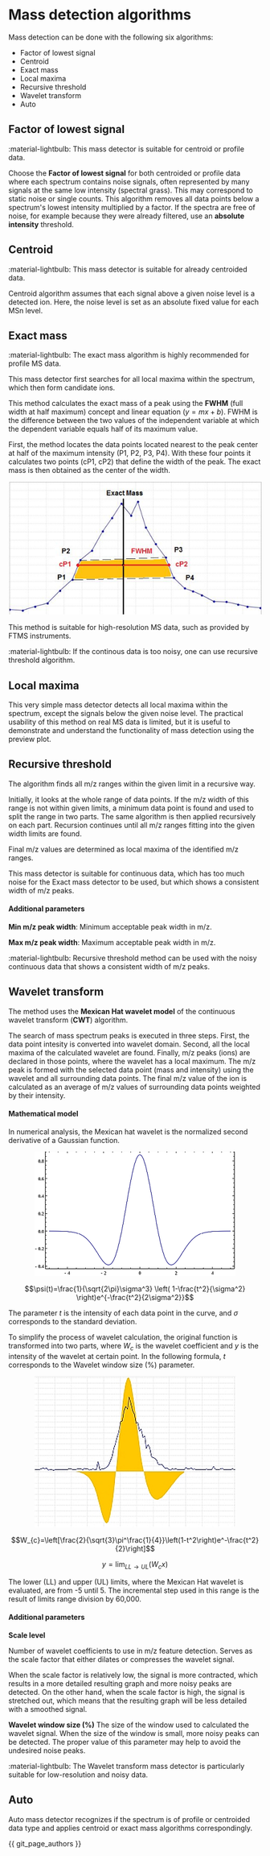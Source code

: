 # **Mass detection algorithms**

Mass detection can be done with the following six algorithms:

- Factor of lowest signal
- Centroid 
- Exact mass
- Local maxima
- Recursive threshold
- Wavelet transform
- Auto

## **Factor of lowest signal**

:material-lightbulb: This mass detector is suitable for centroid or profile data.

Choose the **Factor of lowest signal** for both centroided or profile data where each spectrum contains noise signals, often represented by many signals at the same low intensity (spectral grass). This may correspond to static noise or single counts. This algorithm removes all data points below a spectrum's lowest intensity multiplied by a factor. If the spectra are free of noise, for example
because they were already filtered, use an **absolute intensity** threshold.

## **Centroid**

:material-lightbulb: This mass detector is suitable for already centroided data.

Centroid algorithm assumes that each signal above a given noise level is a detected ion. Here, the noise
level is set as an absolute fixed value for each MSn level.


## **Exact mass** 

:material-lightbulb: The exact mass algorithm is highly recommended for profile MS data.

This mass detector first searches for all local maxima within the spectrum, which then form candidate ions. 

This method calculates the exact mass of a peak using the **FWHM** (full width at half maximum) concept and linear equation ($y = mx + b$). FWHM is the difference between the two values of the independent variable at which the dependent variable equals half of its maximum value. 

First, the method locates the data points located nearest to the peak center at half of the maximum intensity (P1, P2, P3, P4).
With these four points it calculates two points (cP1, cP2) that define the width of the peak. The exact mass is then obtained as the center of the width.

![FWHM](exact_mass_FWHM.jpg)

This method is suitable for high-resolution MS data, such as provided by FTMS instruments.

:material-lightbulb: If the continous data is too noisy, one can use recursive threshold algorithm.

## **Local maxima**

This very simple mass detector detects all local maxima within the spectrum, except the signals below the given noise level. The practical usability of this method on real MS data is limited, but it is useful to demonstrate and understand the functionality of mass detection using the preview plot.

## **Recursive threshold**

The algorithm finds all m/z ranges within the given limit in a recursive way. 

Initially, it looks at the whole range of data points. If the m/z width of this range is not within given limits, a minimum data point is found and used to split the range in two parts. The same algorithm is then applied recursively on each part. Recursion continues until all m/z ranges fitting into the given width limits are found. 

Final m/z values are determined as local maxima of the identified m/z ranges.

This mass detector is suitable for continuous data, which has too much noise for the Exact mass detector to be used, but which shows a consistent width of m/z peaks.

#### **Additional parameters**

**Min m/z peak width**: Minimum acceptable peak width in m/z.

**Max m/z peak width**\: Maximum acceptable peak width in m/z.

:material-lightbulb: Recursive threshold method can be used with the noisy continuous data that shows a consistent width of m/z peaks.

## **Wavelet transform**

 The method uses the **Mexican Hat wavelet model** of the continuous wavelet transform (**CWT**) algorithm. 
 
 The search of mass spectrum peaks is executed in three steps. First, the data point intesity is converted into wavelet domain. Second, all the local maxima of the calculated wavelet are found. Finally, m/z peaks (ions) are declared in those points, where the wavelet has a local maximum. The m/z peak is formed with the selected data point (mass and intensity) using the wavelet and all surrounding data points. The final m/z value of the ion is calculated as an average of m/z values of surrounding data points weighted by their intensity.

#### **Mathematical model**

In numerical analysis, the Mexican hat wavelet is the normalized second derivative of a Gaussian function.

<p align="center">
  <img src="mexican-hat.png"/>
</p>

$$\psi(t)=\frac{1}{\sqrt{2\pi}\sigma^3} \left( 1-\frac{t^2}{\sigma^2} \right)e^{-\frac{t^2}{2\sigma^2}}$$

The parameter $t$ is the intensity of each data point in the curve, and $\sigma$ corresponds to the standard deviation. 

To simplify the process of wavelet calculation, the original function is transformed into two parts, where $W_{c}$ is the wavelet coefficient and $y$ is the intensity of the wavelet at certain point. In the following formula, $t$ corresponds to the Wavelet window size (%) parameter.

<p align="center">
  <img src="Wavelet_calculated_form.png"/>
</p>

$$W_{c}=\left[\frac{2}{\sqrt{3}\pi^\frac{1}{4}}\left(1-t^2\right)e^-\frac{t^2}{2}\right]$$

$$ y=\lim_{LL \to UL}(W_{c}x)$$

The lower (LL) and upper (UL) limits, where the Mexican Hat wavelet is evaluated, are from -5 until 5. The incremental step used in this range is the result of limits range division by 60,000.

#### **Additional parameters**

**Scale level**

Number of wavelet coefficients to use in m/z feature detection. Serves as the scale factor that either dilates or compresses the wavelet signal. 

When the scale factor is relatively low, the signal is more contracted, which results in a more detailed resulting graph and more noisy peaks are detected. On the other hand, when the scale factor is high, the signal is stretched out, which means that the resulting graph will be less detailed with a smoothed signal.

**Wavelet window size (%)**
The size of the window used to calculated the wavelet signal. When the size of the window is small, more noisy peaks can be detected. The proper value of this parameter may help to avoid the undesired noise peaks.

:material-lightbulb: The Wavelet transform mass detector is particularly suitable for low-resolution and noisy data.

## **Auto**

Auto mass detector recognizes if the spectrum is of profile or centroided data type and applies centroid or exact mass algorithms correspondingly.

{{ git_page_authors }}
